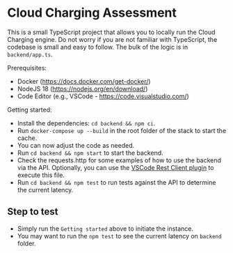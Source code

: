# Cloud Charging Assessment

This is a small TypeScript project that allows you to locally run the Cloud Charging engine. Do not worry if you are not familiar with TypeScript, the codebase is small and easy to follow. The bulk of the logic is in `backend/app.ts`.

Prerequisites:
 - Docker (https://docs.docker.com/get-docker/)
 - NodeJS 18 (https://nodejs.org/en/download/)
 - Code Editor (e.g., VSCode - https://code.visualstudio.com/)

Getting started:
 - Install the dependencies: `cd backend && npm ci`.
 - Run `docker-compose up --build` in the root folder of the stack to start the cache.
 - You can now adjust the code as needed.
 - Run `cd backend && npm start` to start the backend.
 - Check the requests.http for some examples of how to use the backend via the API. Optionally, you can use the [VSCode Rest Client plugin](https://marketplace.visualstudio.com/items?itemName=humao.rest-client) to execute this file.
 - Run `cd backend && npm test` to run tests against the API to determine the current latency.


## Step to test
* Simply run the `Getting started` above to initiate the instance.
* You may want to run the `npm test` to see the current latency on `backend` folder.
